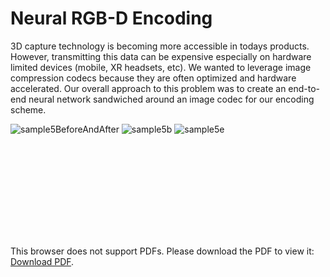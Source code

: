 <h1>Neural RGB-D Encoding</h1>

3D capture technology is becoming more accessible in todays products. However, transmitting this data can be expensive especially on hardware limited devices (mobile, XR headsets, etc). We wanted to leverage image compression codecs because they are often optimized and hardware accelerated. Our overall approach to this problem was to create an end-to-end neural network sandwiched around an image codec for our encoding scheme.

![sample5BeforeAndAfter](https://github.com/Nick-Hageman/Neural-RGBD-Encoding/assets/91749467/104d8857-da7b-4bb3-8675-6486ad7ad341)
![sample5b](https://github.com/Nick-Hageman/Neural-RGBD-Encoding/assets/91749467/4db07275-b3de-46b8-a9e3-895bfc30e87c)
![sample5e](https://github.com/Nick-Hageman/Neural-RGBD-Encoding/assets/91749467/36eee46e-84fb-478d-9bcc-4d5b8e2b9f2e)

<object data="http://yoursite.com/the.pdf" type="application/pdf" width="700px" height="700px">
    <embed src="https://github.com/Nick-Hageman/Neural-RGBD-Encoding/blob/main/AML_Phase1.pdf">
        <p>This browser does not support PDFs. Please download the PDF to view it: <a href="https://github.com/Nick-Hageman/Neural-RGBD-Encoding/blob/main/AML_Phase1.pdf">Download PDF</a>.</p>
    </embed>
</object>
